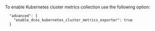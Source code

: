 To enable Kubernetes cluster metrics collection use the following option:

```
  "advanced": {
    "enable_dcos_kubernetes_cluster_metrics_exporter": true
  }
```